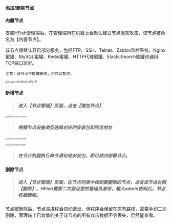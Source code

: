 #### 添加/删除节点

#### 内置节点

安装HFish管理端后，在管理端所在机器上会默认建立节点感知攻击，该节点被命名为【内置节点】。

该节点将默认开启部分服务，包括FTP、SSH、Telnet、Zabbix监控系统、Nginx蜜罐、MySQL蜜罐、Redis蜜罐、HTTP代理蜜罐、ElasticSearch蜜罐和通用TCP端口监听。

`注意：该节点不能被删除，但可以暂停。`

<img src="https://hfish.net/images/image-20210902210912371.png" alt="image-20210902210912371" style="zoom:50%;" />


#### 新增节点

> ##### 进入【节点管理】页面，点击【增加节点】

<img src="https://hfish.net/images/image-20210902172749029.png" alt="image-20210902172749029" style="zoom:33%;" />

> ##### 根据节点设备类型选择对应的安装包和回连地址

<img src="https://hfish.net/images/image-20210902172832815.png" alt="image-20210902172832815" style="zoom:33%;" />
<p>
<img src="https://hfish.net/images/image-20210902172916191.png" alt="image-20210902172916191" style="zoom:33%;" />

> ##### 在节点机器执行命令语句或安装包，即可成功部署节点。



#### 删除节点

> ##### 进入【节点管理】页面，在节点列表中找到要删除的节点，点击该节点右侧【删除】，HFish需要二次验证您的管理员身份，输入admin密码后，节点将被删除。

节点被删除后，节点端进程会自动退出，但程序会保留在原有路径，需要手动二次删除，管理端上已收集的关于该节点的所有攻击数据不会丢失，仍然能查看。
